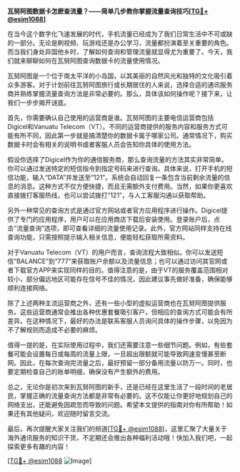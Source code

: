 **瓦努阿图数据卡怎麽查流量？——简单几步教你掌握流量查询技巧[[TG💪+ @esim1088](https://t.me/s/esim1088)]**

在当今这个数字化飞速发展的时代，手机流量已经成为了我们日常生活中不可或缺的一部分。无论是刷视频、玩游戏还是办公学习，流量都扮演着至关重要的角色。而当我们身处异国他乡时，了解如何查询和管理流量就显得尤为重要了。今天，我们就来聊聊如何在瓦努阿图查询数据卡的流量使用情况。

瓦努阿图是一个位于南太平洋的小岛国，以其美丽的自然风光和独特的文化吸引着众多游客。对于计划前往瓦努阿图旅行或长期居住的人来说，选择合适的通讯服务商并熟练掌握流量查询方法是非常必要的。那么，具体该如何操作呢？接下来，让我们一步步揭开谜底。

首先，你需要确认自己使用的运营商是谁。瓦努阿图的主要电信运营商包括Digicel和Vanuatu Telecom（VT）。不同的运营商提供的服务内容和服务方式可能有所不同，因此第一步就是搞清楚你的数据卡属于哪家公司。通常情况下，购买数据卡时会有相关的说明书或者客服人员会告知你具体的使用方法。

假设你选择了Digicel作为你的通信服务商，那么查询流量的方法其实非常简单。你可以通过发送特定的短信指令到指定号码来进行查询。具体来说，打开手机的短信功能，输入“DATA”并发送至“121”。系统会自动回复一条包含当前剩余流量的信息的消息。这种方式不仅方便快捷，而且无需额外支付费用。当然，如果你更喜欢直接拨打客服热线，也可以尝试拨打“121”，与人工客服沟通以获取帮助。

另外一种常见的查询方式是通过官方网站或者官方应用程序进行操作。Digicel提供了专门的应用程序，用户可以在应用商店下载后安装使用。登录账户后，点击“流量查询”选项，即可查看详细的流量使用记录。此外，官方网站同样支持在线查询功能，只需按照提示输入相关信息，便能轻松获取所需资料。

对于Vanuatu Telecom（VT）的用户而言，查询流程大致相似。你可以发送短信“BALANCE”到“777”来获取账户余额以及流量信息；也可以通过访问其官网或者下载官方APP来实现同样的目的。值得注意的是，由于VT的服务覆盖范围相对较小，部分偏远地区可能存在信号不佳的情况，因此建议事先做好准备，确保能够顺利连接网络。

除了上述两种主流运营商之外，还有一些小型的虚拟运营商也在瓦努阿图提供服务。这些运营商通常会推出各种优惠套餐吸引客户，但相应的查询方式可能会有所差异。在这种情况下，最好的办法是联系客服人员询问具体的操作步骤，以免因为不了解规则而造成不必要的麻烦。

值得一提的是，在实际使用过程中，我们还需要注意一些细节问题。例如，有些套餐可能会设置每日或每周的流量上限，一旦超出限额就可能导致网速变慢甚至断网。因此，在每次查询完流量之后，最好预留一部分备用流量以防万一。同时，也要定期检查自己的账单明细，确保没有产生额外的费用。

总之，无论你是初次来到瓦努阿图的新手，还是已经在这里生活了一段时间的老居民，掌握正确的流量查询方法都是非常有必要的。这不仅能让你更好地规划自己的网络支出，还能避免因疏忽而导致的问题。希望本文提供的指南对你有所帮助！如果还有其他疑问，欢迎随时留言交流。

最后，再次提醒大家关注我们的频道[[TG💪+ @esim1088](https://t.me/s/esim1088)]，这里汇聚了大量关于海外通讯服务的知识干货，不定期还会推出各种福利活动哦！快加入我们吧，一起探索更多有趣的内容！

[[TG💪+ @esim1088](https://t.me/s/esim1088) ![Image](https://i.postimg.cc/4NQfJmqS/Snipaste-2025-05-13-00-14-12.png)]